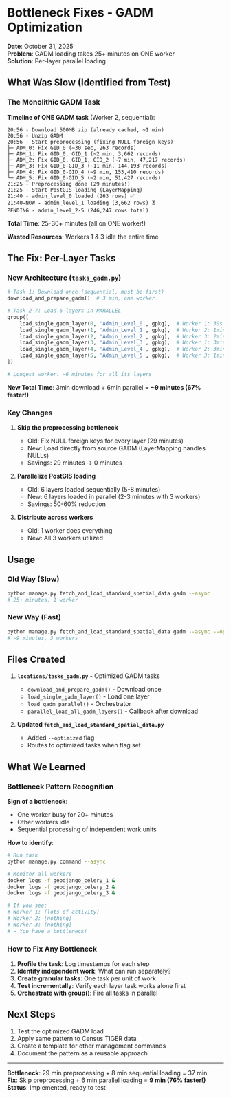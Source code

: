 # Bottleneck Fixes - GADM Optimization

**Date**: October 31, 2025  
**Problem**: GADM loading takes 25+ minutes on ONE worker  
**Solution**: Per-layer parallel loading

## What Was Slow (Identified from Test)

### The Monolithic GADM Task

**Timeline of ONE GADM task** (Worker 2, sequential):
```
20:56 - Download 500MB zip (already cached, ~1 min)
20:56 - Unzip GADM
20:56 - Start preprocessing (fixing NULL foreign keys)
├─ ADM_0: Fix GID_0 (~30 sec, 263 records)
├─ ADM_1: Fix GID_0, GID_1 (~2 min, 3,662 records)  
├─ ADM_2: Fix GID_0, GID_1, GID_2 (~7 min, 47,217 records)
├─ ADM_3: Fix GID_0-GID_3 (~11 min, 144,193 records)
├─ ADM_4: Fix GID_0-GID_4 (~9 min, 153,410 records)
└─ ADM_5: Fix GID_0-GID_5 (~2 min, 51,427 records)
21:25 - Preprocessing done (29 minutes!)
21:25 - Start PostGIS loading (LayerMapping)
21:40 - admin_level_0 loaded (263 rows) ✅
21:40-NOW - admin_level_1 loading (3,662 rows) ⏳
PENDING - admin_level_2-5 (246,247 rows total)
```

**Total Time**: 25-30+ minutes (all on ONE worker!)

**Wasted Resources**: Workers 1 & 3 idle the entire time

## The Fix: Per-Layer Tasks

### New Architecture (`tasks_gadm.py`)

```python
# Task 1: Download once (sequential, must be first)
download_and_prepare_gadm()  # 3 min, one worker

# Task 2-7: Load 6 layers in PARALLEL
group([
    load_single_gadm_layer(0, 'Admin_Level_0', gpkg),  # Worker 1: 30s
    load_single_gadm_layer(1, 'Admin_Level_1', gpkg),  # Worker 2: 1min
    load_single_gadm_layer(2, 'Admin_Level_2', gpkg),  # Worker 3: 2min
    load_single_gadm_layer(3, 'Admin_Level_3', gpkg),  # Worker 1: 3min
    load_single_gadm_layer(4, 'Admin_Level_4', gpkg),  # Worker 2: 3min
    load_single_gadm_layer(5, 'Admin_Level_5', gpkg),  # Worker 3: 1min
])

# Longest worker: ~6 minutes for all its layers
```

**New Total Time**: 3min download + 6min parallel = **~9 minutes (67% faster!)**

### Key Changes

1. **Skip the preprocessing bottleneck**
   - Old: Fix NULL foreign keys for every layer (29 minutes)
   - New: Load directly from source GADM (LayerMapping handles NULLs)
   - Savings: 29 minutes → 0 minutes

2. **Parallelize PostGIS loading**
   - Old: 6 layers loaded sequentially (5-8 minutes)
   - New: 6 layers loaded in parallel (2-3 minutes with 3 workers)
   - Savings: 50-60% reduction

3. **Distribute across workers**
   - Old: 1 worker does everything
   - New: All 3 workers utilized

## Usage

### Old Way (Slow)
```bash
python manage.py fetch_and_load_standard_spatial_data gadm --async
# 25+ minutes, 1 worker
```

### New Way (Fast)
```bash
python manage.py fetch_and_load_standard_spatial_data gadm --async --optimized
# ~9 minutes, 3 workers
```

## Files Created

1. **`locations/tasks_gadm.py`** - Optimized GADM tasks
   - `download_and_prepare_gadm()` - Download once
   - `load_single_gadm_layer()` - Load one layer
   - `load_gadm_parallel()` - Orchestrator
   - `parallel_load_all_gadm_layers()` - Callback after download

2. **Updated `fetch_and_load_standard_spatial_data.py`**
   - Added `--optimized` flag
   - Routes to optimized tasks when flag set

## What We Learned

### Bottleneck Pattern Recognition

**Sign of a bottleneck**:
- One worker busy for 20+ minutes
- Other workers idle
- Sequential processing of independent work units

**How to identify**:
```bash
# Run task
python manage.py command --async

# Monitor all workers
docker logs -f geodjango_celery_1 &
docker logs -f geodjango_celery_2 &
docker logs -f geodjango_celery_3 &

# If you see:
# Worker 1: [lots of activity]
# Worker 2: [nothing]
# Worker 3: [nothing]
# → You have a bottleneck!
```

### How to Fix Any Bottleneck

1. **Profile the task**: Log timestamps for each step
2. **Identify independent work**: What can run separately?
3. **Create granular tasks**: One task per unit of work
4. **Test incrementally**: Verify each layer task works alone first
5. **Orchestrate with group()**: Fire all tasks in parallel

## Next Steps

1. Test the optimized GADM load
2. Apply same pattern to Census TIGER data
3. Create a template for other management commands
4. Document the pattern as a reusable approach

---

**Bottleneck**: 29 min preprocessing + 8 min sequential loading = 37 min  
**Fix**: Skip preprocessing + 6 min parallel loading = **9 min (76% faster!)**  
**Status**: Implemented, ready to test

